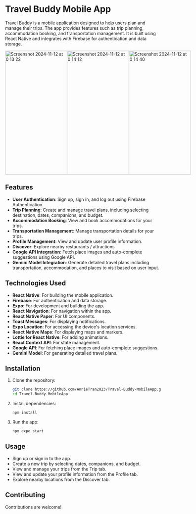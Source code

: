 # Travel Buddy Mobile App

Travel Buddy is a mobile application designed to help users plan and manage their trips. The app provides features such as trip planning, accommodation booking, and transportation management. It is built using React Native and integrates with Firebase for authentication and data storage.

<div style="display: flex; justify-content: space-between;">
  <img width="200" height = "400" alt="Screenshot 2024-11-12 at 0 13 22" src="https://github.com/user-attachments/assets/789812cd-7d17-49fe-971b-60e164fc5aa3" />
  <img width="200" height = "400" alt="Screenshot 2024-11-12 at 0 14 12" src="https://github.com/user-attachments/assets/efaabb27-3042-4aa7-a8cb-44893cddb26b" />
  <img width="200" height = "400" alt="Screenshot 2024-11-12 at 0 14 40" src="https://github.com/user-attachments/assets/d6f4ba12-f119-46cb-ab02-852cb75cedf9" />
</div>

## Features

- **User Authentication**: Sign up, sign in, and log out using Firebase Authentication.
- **Trip Planning**: Create and manage travel plans, including selecting destination, dates, companions, and budget.
- **Accommodation Booking**: View and book accommodations for your trips.
- **Transportation Management**: Manage transportation details for your trips.
- **Profile Management**: View and update user profile information.
- **Discover**: Explore nearby restaurants / attractions
- **Google API Integration**: Fetch place images and auto-complete suggestions using Google API.
- **Gemini Model Integration**: Generate detailed travel plans including transportation, accommodation, and places to visit based on user input.

## Technologies Used

- **React Native**: For building the mobile application.
- **Firebase**: For authentication and data storage.
- **Expo**: For development and building the app.
- **React Navigation**: For navigation within the app.
- **React Native Paper**: For UI components.
- **Toast Messages**: For displaying notifications.
- **Expo Location**: For accessing the device's location services.
- **React Native Maps**: For displaying maps and markers.
- **Lottie for React Native**: For adding animations.
- **React Context API**: For state management.
- **Google API**: For fetching place images and auto-complete suggestions.
- **Gemini Model**: For generating detailed travel plans.

## Installation

1. Clone the repository:

   ```bash
   git clone https://github.com/AnnieTran2023/Travel-Buddy-MobileApp.git
   cd Travel-Buddy-MobileApp

   ```

2. Install dependencies:

   ```bash
   npm install

   ```

3. Run the app:
   ```bash
   npx expo start
   ```

## Usage

- Sign up or sign in to the app.
- Create a new trip by selecting dates, companions, and budget.
- View and manage your trips from the Trip tab.
- View and update your profile information from the Profile tab.
- Explore nearby locations from the Discover tab.

## Contributing

Contributions are welcome!
